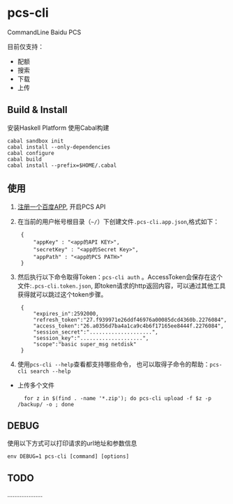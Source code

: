 pcs-cli
=======

CommandLine Baidu PCS

目前仅支持：

- 配额
- 搜索
- 下载
- 上传



Build & Install
-----

安装Haskell Platform 使用Cabal构建

	cabal sandbox init
	cabal install --only-dependencies
	cabal configure
	cabal build
	cabal install --prefix=$HOME/.cabal
	


使用
----

1. [注册一个百度APP](http://developer.baidu.com/console#app/project), 开启PCS API
2. 在当前的用户帐号根目录（`~/`）下创建文件`.pcs-cli.app.json`,格式如下：

		{
			"appKey" : "<app的API KEY>",
			"secretKey" : "<app的Secret Key>",
			"appPath" : "<app的PCS PATH>"
		}

3. 然后执行以下命令取得Token：`pcs-cli auth` 。AccessToken会保存在这个文件:`.pcs-cli.token.json`, 即token请求的http返回内容，可以通过其他工具获得就可以跳过这个token步骤。

		{
			"expires_in":2592000,
			"refresh_token":"27.f939971e26ddf46976a00085dcd4360b.2276084",
			"access_token":"26.a0356d7ba4a1ca9c4b6f17165ee8444f.2276084",
			"session_secret":"....................",
			"session_key":"....................",
			"scope":"basic super_msg netdisk"
		}

4. 使用`pcs-cli --help`查看都支持哪些命令， 也可以取得子命令的帮助：`pcs-cli search --help`


* 上传多个文件
		
		for z in $(find . -name '*.zip'); do pcs-cli upload -f $z -p /backup/ -o ; done



DEBUG
----
使用以下方式可以打印请求的url地址和参数信息

	env DEBUG=1 pcs-cli [command] [options]


TODO
----
....................